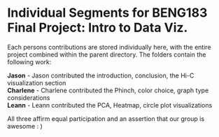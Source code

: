 # Individual Segments for BENG183 Final Project: Intro to Data Viz.

Each persons contributions are stored individually here, with the entire project combined within the parent directory. The folders contain the following work: <br/>

<b>Jason</b> - Jason contributed the introduction, conclusion, the Hi-C visualization section<br/>
<b>Charlene</b> - Charlene contributed the Phinch, color choice, graph type considerations<br/>
<b>Leann</b> - Leann contributed the PCA, Heatmap, circle plot visualizations<br/>

All three affirm equal participation and an assertion that our group is awesome : )
